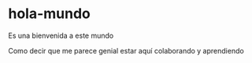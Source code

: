 # hola-mundo
Es una bienvenida a este mundo

Como decir que me parece genial estar aquí colaborando y aprendiendo
